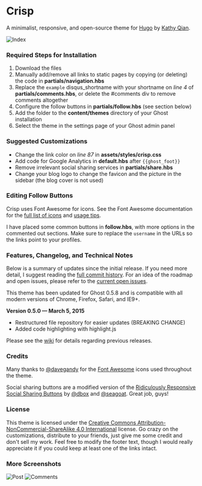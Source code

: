 # Crisp 

A minimalist, responsive, and open-source theme for [Hugo](http://gohugo.io/) by [Kathy Qian](http://kathyqian.com).

![Index](https://raw.github.com/kathyqian/crisp-ghost-theme/master/screenshots/index.png)   

### Required Steps for Installation

1. Download the files
2. Manually add/remove all links to static pages by copying (or deleting) the code in **partials/navigation.hbs**    
3. Replace the `example` disqus_shortname with your shortname on *line 4* of **partials/comments.hbs**, or delete the #comments div to remove comments altogether
4. Configure the follow buttons in **partials/follow.hbs** (see section below)
5. Add the folder to the **content/themes** directory of your Ghost installation
6. Select the theme in the settings page of your Ghost admin panel

### Suggested Customizations

* Change the link color on *line 87* in **assets/styles/crisp.css**
* Add code for Google Analytics in **default.hbs** after `{{ghost_foot}}`
* Remove irrelevant social sharing services in **partials/share.hbs**
* Change your blog logo to change the favicon and the picture in the sidebar (the blog cover is not used)

### Editing Follow Buttons

Crisp uses Font Awesome for icons. See the Font Awesome documentation for the [full list of icons](http://fortawesome.github.io/Font-Awesome/icons/) and [usage tips](http://fortawesome.github.io/Font-Awesome/examples/). 

I have placed some common buttons in **follow.hbs**, with more options in the commented out sections. Make sure to replace the `username` in the URLs so the links point to your profiles. 

### Features, Changelog, and Technical Notes

Below is a summary of updates since the initial release. If you need more detail, I suggest reading the [full commit history](https://github.com/kathyqian/crisp-ghost-theme/commits/master/). For an idea of the roadmap and open issues, please refer to the [current open issues](https://github.com/kathyqian/crisp-ghost-theme/issues?state=open).

This theme has been updated for Ghost 0.5.8 and is compatible with all modern versions of Chrome, Firefox, Safari, and IE9+.

**Version 0.5.0 &mdash; March 5, 2015**

* Restructured file repository for easier updates (BREAKING CHANGE) 
* Added code highlighting with highlight.js

Please see the [wiki](https://github.com/kathyqian/crisp-ghost-theme/wiki/) for details regarding previous releases.

### Credits

Many thanks to [@davegandy](http://twitter.com/davegandy) for the [Font Awesome](https://github.com/FortAwesome/Font-Awesome) icons used throughout the theme.

Social sharing buttons are a modified version of the [Ridiculously Responsive Social Sharing Buttons](https://github.com/kni-labs/rrssb) by [@dbox](http://www.twitter.com/dbox) and [@seagoat](http://www.twitter.com/seagoat). Great job, guys!

### License

This theme is licensed under the [Creative Commons Attribution-NonCommercial-ShareAlike 4.0 International](http://creativecommons.org/licenses/by-nc-sa/4.0/) license. Go crazy on the customizations, distribute to your friends, just give me some credit and don't sell my work. Feel free to modify the footer text, though I would really appreciate it if you could keep at least one of the links intact.

### More Screenshots

![Post](https://raw.github.com/kathyqian/crisp-ghost-theme/master/screenshots/post.png)
![Comments](https://raw.github.com/kathyqian/crisp-ghost-theme/master/screenshots/post-2.png)
